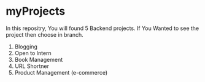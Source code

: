 # myProjects

In this repositry, You will found 5 Backend projects. If You Wanted to see the project then choose in branch.
1. Blogging
2. Open to Intern
3. Book Management
4. URL Shortner
5. Product Management (e-commerce)
